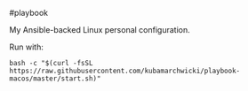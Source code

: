 #playbook 

My Ansible-backed Linux personal configuration.

Run with:

```bash -c "$(curl -fsSL https://raw.githubusercontent.com/kubamarchwicki/playbook-macos/master/start.sh)"```

